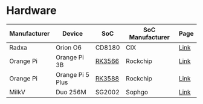 # Hardware
| Manufacturer | Device           | SoC                                               | SoC Manufacturer | Page                                                    |
|--------------|------------------|---------------------------------------------------|------------------|---------------------------------------------------------|
| Radxa        | Orion O6         | CD8180                                            | CIX              |[Link](../hardware/devices/arm/radxa/orion/orion.md)     |
| Orange Pi    | Orange Pi 3B     | [RK3566](../hardware/socs/arm/rockchip/rk3566.md) | Rockchip         |[Link](../hardware/devices/arm/orangepi/opi3b/opi3b.md)  |
| Orange Pi    | Orange Pi 5 Plus | [RK3588](../hardware/socs/arm/rockchip/rk3588.md) | Rockchip         |[Link](../hardware/devices/arm/orangepi/opi5+/opi5+.md)  |
| MilkV        | Duo 256M         | SG2002                                            | Sophgo           |[Link](../hardware/devices/riscv/milkv/duo256/duo256.md) |
